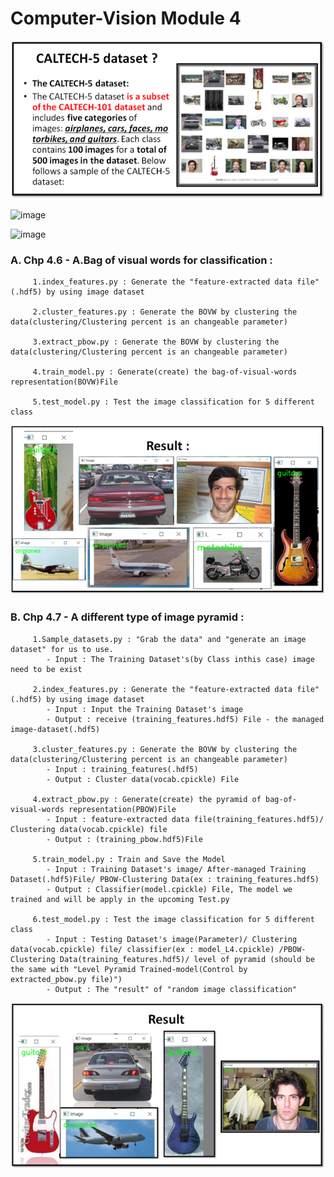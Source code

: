 # Computer-Vision Module 4

![image](Result_Image/chp_4_6_caltech5_dataset.png) <br>

![image](Result_Image/SIFT.png) <br>

![image](Result_Image/SIFTExtract.png) <br>


###    A. Chp 4.6 - A.Bag of visual words for classification : 
    
         1.index_features.py : Generate the "feature-extracted data file" (.hdf5) by using image dataset 
        
         2.cluster_features.py : Generate the BOVW by clustering the data(clustering/Clustering percent is an changeable parameter) 
        
         3.extract_pbow.py : Generate the BOVW by clustering the data(clustering/Clustering percent is an changeable parameter) 
        
         4.train_model.py : Generate(create) the bag-of-visual-words representation(BOVW)File
        
         5.test_model.py : Test the image classification for 5 different class
   
![image](Result_Image/chp_4_6_Classified_Result.png) <br>


###  B. Chp 4.7 - A different type of image pyramid : 
    
         1.Sample_datasets.py : "Grab the data" and "generate an image dataset" for us to use.
            - Input : The Training Dataset's(by Class inthis case) image need to be exist 
            
         2.index_features.py : Generate the "feature-extracted data file" (.hdf5) by using image dataset 
            - Input : Input the Training Dataset's image
            - Output : receive (training_features.hdf5) File - the managed image-dataset(.hdf5)
            
         3.cluster_features.py : Generate the BOVW by clustering the data(clustering/Clustering percent is an changeable parameter) 
            - Input : training_features(.hdf5) 
            - Output : Cluster data(vocab.cpickle) File
            
         4.extract_pbow.py : Generate(create) the pyramid of bag-of-visual-words representation(PBOW)File
            - Input : feature-extracted data file(training_features.hdf5)/ Clustering data(vocab.cpickle) file
            - Output : (training_pbow.hdf5)File
            
         5.train_model.py : Train and Save the Model
            - Input : Training Dataset's image/ After-managed Training Dataset(.hdf5)File/ PBOW-Clustering Data(ex : training_features.hdf5)
            - Output : Classifier(model.cpickle) File, The model we trained and will be apply in the upcoming Test.py
            
         6.test_model.py : Test the image classification for 5 different class
            - Input : Testing Dataset's image(Parameter)/ Clustering data(vocab.cpickle) file/ classifier(ex : model_L4.cpickle) /PBOW-Clustering Data(training_features.hdf5)/ level of pyramid (should be the same with "Level Pyramid Trained-model(Control by extracted_pbow.py file)")
            - Output : The "result" of "random image classification"
            
![image](Result_Image/chp_4_7_Testing_Image.png) <br>
   
